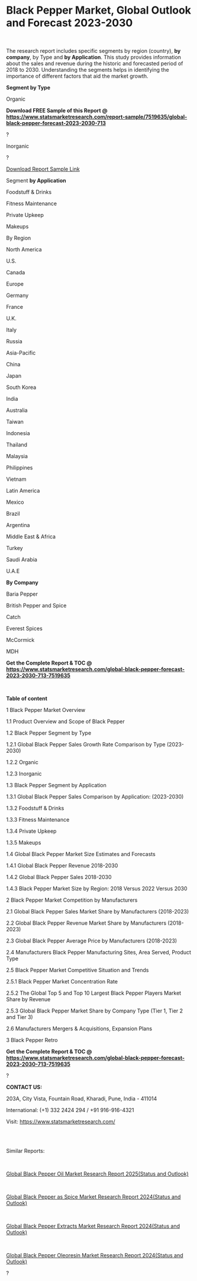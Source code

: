 <h1>Black Pepper Market, Global Outlook and Forecast 2023-2030</h1><br/><p>The research report includes specific segments by region (country), <strong>by company</strong>, by Type and <strong>by Application</strong>. This study provides information about the sales and revenue during the historic and forecasted period of 2018 to 2030. Understanding the segments helps in identifying the importance of different factors that aid the market growth.</p>
 
 
 
 <p><strong>Segment by Type</strong></p>
 
 
 
 <p>Organic</p>
 
 
 
 <div><b>Download FREE Sample of this Report @ <a href="https://www.statsmarketresearch.com/download-free-sample/7519635/global-black-pepper-forecast-2023-2030-713">https://www.statsmarketresearch.com/report-sample/7519635/global-black-pepper-forecast-2023-2030-713</a></b></div>
 
 
 
 <p>? </p>
 
 
 
 <p>Inorganic</p>
 
 
 
 <p>? </p>
 
 
 
 <p><a href="https://www.statsmarketresearch.com/download-free-sample/7519635/global-black-pepper-forecast-2023-2030-713">Download Report Sample Link</a></p>
 
 
 
 <p>Segment <strong>by Application</strong></p>
 
 
 
 <p>Foodstuff & Drinks</p>
 
 
 
 <p>Fitness Maintenance</p>
 
 
 
 <p>Private Upkeep</p>
 
 
 
 <p>Makeups</p>
 
 
 
 <p>By Region</p>
 
 
 
 <p>North America</p>
 
 
 
 <p>U.S.</p>
 
 
 
 <p>Canada</p>
 
 
 
 <p>Europe</p>
 
 
 
 <p>Germany</p>
 
 
 
 <p>France</p>
 
 
 
 <p>U.K.</p>
 
 
 
 <p>Italy</p>
 
 
 
 <p>Russia</p>
 
 
 
 <p>Asia-Pacific</p>
 
 
 
 <p>China</p>
 
 
 
 <p>Japan</p>
 
 
 
 <p>South Korea</p>
 
 
 
 <p>India</p>
 
 
 
 <p>Australia</p>
 
 
 
 <p>Taiwan</p>
 
 
 
 <p>Indonesia</p>
 
 
 
 <p>Thailand</p>
 
 
 
 <p>Malaysia</p>
 
 
 
 <p>Philippines</p>
 
 
 
 <p>Vietnam</p>
 
 
 
 <p>Latin America</p>
 
 
 
 <p>Mexico</p>
 
 
 
 <p>Brazil</p>
 
 
 
 <p>Argentina</p>
 
 
 
 <p>Middle East & Africa</p>
 
 
 
 <p>Turkey</p>
 
 
 
 <p>Saudi Arabia</p>
 
 
 
 <p>U.A.E</p>
 
 
 
 <p><strong>By Company</strong></p>
 
 
 
 <p>Baria Pepper</p>
 
 
 
 <p>British Pepper and Spice</p>
 
 
 
 <p>Catch</p>
 
 
 
 <p>Everest Spices</p>
 
 
 
 <p>McCormick</p>
 
 
 
 <p>MDH</p>
 
 
 
 <div><b>Get the Complete Report & TOC @ <a href="https://www.statsmarketresearch.com/global-black-pepper-forecast-2023-2030-713-7519635">https://www.statsmarketresearch.com/global-black-pepper-forecast-2023-2030-713-7519635</a></b></div>
 
 
 
 <p><br />
 
 <b>Table of content</b></p>
 
 
 
 <p>1 Black Pepper Market Overview<br />
 
 1.1 Product Overview and Scope of Black Pepper<br />
 
 1.2 Black Pepper Segment by Type<br />
 
 1.2.1 Global Black Pepper Sales Growth Rate Comparison by Type (2023-2030)<br />
 
 1.2.2 Organic<br />
 
 1.2.3 Inorganic<br />
 
 1.3 Black Pepper Segment by Application<br />
 
 1.3.1 Global Black Pepper Sales Comparison by Application: (2023-2030)<br />
 
 1.3.2 Foodstuff & Drinks<br />
 
 1.3.3 Fitness Maintenance<br />
 
 1.3.4 Private Upkeep<br />
 
 1.3.5 Makeups<br />
 
 1.4 Global Black Pepper Market Size Estimates and Forecasts<br />
 
 1.4.1 Global Black Pepper Revenue 2018-2030<br />
 
 1.4.2 Global Black Pepper Sales 2018-2030<br />
 
 1.4.3 Black Pepper Market Size by Region: 2018 Versus 2022 Versus 2030<br />
 
 2 Black Pepper Market Competition by Manufacturers<br />
 
 2.1 Global Black Pepper Sales Market Share by Manufacturers (2018-2023)<br />
 
 2.2 Global Black Pepper Revenue Market Share by Manufacturers (2018-2023)<br />
 
 2.3 Global Black Pepper Average Price by Manufacturers (2018-2023)<br />
 
 2.4 Manufacturers Black Pepper Manufacturing Sites, Area Served, Product Type<br />
 
 2.5 Black Pepper Market Competitive Situation and Trends<br />
 
 2.5.1 Black Pepper Market Concentration Rate<br />
 
 2.5.2 The Global Top 5 and Top 10 Largest Black Pepper Players Market Share by Revenue<br />
 
 2.5.3 Global Black Pepper Market Share by Company Type (Tier 1, Tier 2 and Tier 3)<br />
 
 2.6 Manufacturers Mergers & Acquisitions, Expansion Plans<br />
 
 3 Black Pepper Retro</p>
 
 
 
 <div><b>Get the Complete Report & TOC @ <a href="https://www.statsmarketresearch.com/global-black-pepper-forecast-2023-2030-713-7519635">https://www.statsmarketresearch.com/global-black-pepper-forecast-2023-2030-713-7519635</a></b></div>
 
 
 
 <p>? </p>
 
 
 
 <p><b>CONTACT US:</b><br />
 
 203A, City Vista, Fountain Road, Kharadi, Pune, India - 411014<br />
 
 International: (+1) 332 2424 294 / +91 916-916-4321<br />
 
 Visit: <a href="https://www.statsmarketresearch.com/">https://www.statsmarketresearch.com/</a><br />
 
 <br />
 
 <br />
 
 Similar Reports:<br />
 
 <br />
 
 <a href="https://www.statsmarketresearch.com/global-black-pepper-oil-2024-656-8007896">Global Black Pepper Oil Market Research Report 2025(Status and Outlook)</a><br />
 
 <br />
 
 <a href="https://www.statsmarketresearch.com/global-black-pepper-as-spice-2024-924-8018791">Global Black Pepper as Spice Market Research Report 2024(Status and Outlook)</a><br />
 
 <br />
 
 <a href="https://www.statsmarketresearch.com/global-black-pepper-extracts-2024-58-7935171">Global Black Pepper Extracts Market Research Report 2024(Status and Outlook)</a><br />
 
 <br />
 
 <a href="https://www.statsmarketresearch.com/global-black-pepper-oleoresin-2024-765-7912261">Global Black Pepper Oleoresin Market Research Report 2024(Status and Outlook)</a><br />
 
 ? </p>